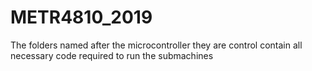 # METR4810_2019

The folders named after the microcontroller they are control contain all necessary code required to run the submachines
